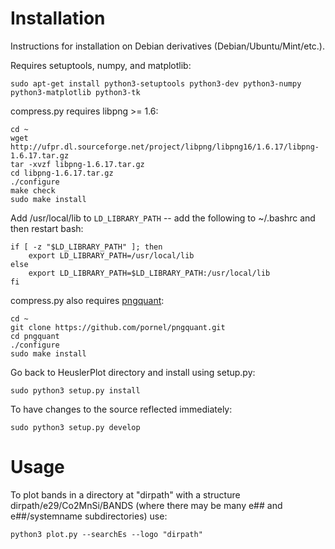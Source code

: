 # Installation

Instructions for installation on Debian derivatives (Debian/Ubuntu/Mint/etc.).

Requires setuptools, numpy, and matplotlib:

    sudo apt-get install python3-setuptools python3-dev python3-numpy python3-matplotlib python3-tk

compress.py requires libpng >= 1.6:

    cd ~
    wget http://ufpr.dl.sourceforge.net/project/libpng/libpng16/1.6.17/libpng-1.6.17.tar.gz
    tar -xvzf libpng-1.6.17.tar.gz
    cd libpng-1.6.17.tar.gz
    ./configure
    make check
    sudo make install

Add /usr/local/lib to `LD_LIBRARY_PATH` -- add the following to ~/.bashrc and then restart bash:

    if [ -z "$LD_LIBRARY_PATH" ]; then
        export LD_LIBRARY_PATH=/usr/local/lib
    else
        export LD_LIBRARY_PATH=$LD_LIBRARY_PATH:/usr/local/lib
    fi

compress.py also requires [pngquant](https://pngquant.org/):

    cd ~
    git clone https://github.com/pornel/pngquant.git
    cd pngquant
    ./configure
    sudo make install

Go back to HeuslerPlot directory and install using setup.py:

    sudo python3 setup.py install

To have changes to the source reflected immediately:

    sudo python3 setup.py develop

# Usage

To plot bands in a directory at "dirpath" with a structure dirpath/e29/Co2MnSi/BANDS (where there may be many e## and e##/systemname subdirectories) use:

    python3 plot.py --searchEs --logo "dirpath"
